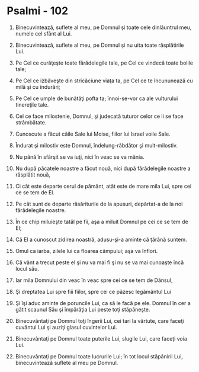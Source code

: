# Psalmi - 102

1. Binecuvintează, suflete al meu, pe Domnul şi toate cele dinlăuntrul meu, numele cel sfânt al Lui. 

2. Binecuvintează, suflete al meu, pe Domnul şi nu uita toate răsplătirile Lui. 

3. Pe Cel ce curăţeşte toate fărădelegile tale, pe Cel ce vindecă toate bolile tale; 

4. Pe Cel ce izbăveşte din stricăciune viaţa ta, pe Cel ce te încununează cu milă şi cu îndurări; 

5. Pe Cel ce umple de bunătăţi pofta ta; înnoi-se-vor ca ale vulturului tinereţile tale. 

6. Cel ce face milostenie, Domnul, şi judecată tuturor celor ce li se face strâmbătate. 

7. Cunoscute a făcut căile Sale lui Moise, fiilor lui Israel voile Sale. 

8. Îndurat şi milostiv este Domnul, îndelung-răbdător şi mult-milostiv. 

9. Nu până în sfârşit se va iuţi, nici în veac se va mânia. 

10. Nu după păcatele noastre a făcut nouă, nici după fărădelegile noastre a răsplătit nouă, 

11. Ci cât este departe cerul de pământ, atât este de mare mila Lui, spre cei ce se tem de El. 

12. Pe cât sunt de departe răsăriturile de la apusuri, depărtat-a de la noi fărădelegile noastre. 

13. În ce chip miluieşte tatăl pe fii, aşa a miluit Domnul pe cei ce se tem de El; 

14. Că El a cunoscut zidirea noastră, adusu-şi-a aminte că ţărână suntem. 

15. Omul ca iarba, zilele lui ca floarea câmpului; aşa va înflori. 

16. Că vânt a trecut peste el şi nu va mai fi şi nu se va mai cunoaşte încă locul său. 

17. Iar mila Domnului din veac în veac spre cei ce se tem de Dânsul, 

18. Şi dreptatea Lui spre fiii fiilor, spre cei ce păzesc legământul Lui 

19. Şi îşi aduc aminte de poruncile Lui, ca să le facă pe ele. Domnul în cer a gătit scaunul Său şi împărăţia Lui peste toţi stăpâneşte. 

20. Binecuvântaţi pe Domnul toţi îngerii Lui, cei tari la vârtute, care faceţi cuvântul Lui şi auziţi glasul cuvintelor Lui. 

21. Binecuvântaţi pe Domnul toate puterile Lui, slugile Lui, care faceţi voia Lui. 

22. Binecuvântaţi pe Domnul toate lucrurile Lui; în tot locul stăpânirii Lui, binecuvintează suflete al meu pe Domnul. 

